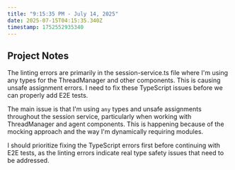 ```yaml
---
title: "9:15:35 PM - July 14, 2025"
date: 2025-07-15T04:15:35.340Z
timestamp: 1752552935340
---
```


## Project Notes

The linting errors are primarily in the session-service.ts file where I'm using any types for the ThreadManager and other components. This is causing unsafe assignment errors. I need to fix these TypeScript issues before we can properly add E2E tests.

The main issue is that I'm using `any` types and unsafe assignments throughout the session service, particularly when working with ThreadManager and agent components. This is happening because of the mocking approach and the way I'm dynamically requiring modules.

I should prioritize fixing the TypeScript errors first before continuing with E2E tests, as the linting errors indicate real type safety issues that need to be addressed.
